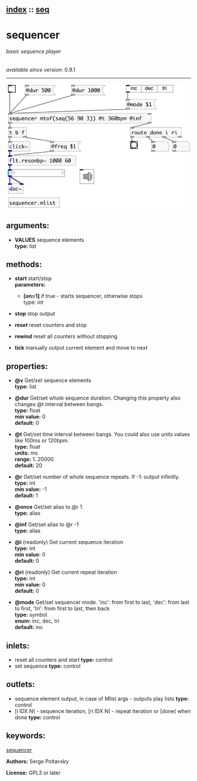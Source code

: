 [index](index.html) :: [seq](category_seq.html)
---

# sequencer

###### basic sequence player

*available since version:* 0.9.1

---




[![example](../examples/img/sequencer.jpg)](../examples/pd/sequencer.pd)



## arguments:

* **VALUES**
sequence elements<br>
__type:__ list<br>



## methods:

* **start**
start/stop<br>
  __parameters:__
  - **[on=1]** if true - starts sequencer, otherwise stops<br>
    type: int <br>

* **stop**
stop output<br>

* **reset**
reset counters and stop<br>

* **rewind**
reset all counters without stopping<br>

* **tick**
manually output current element and move to next<br>




## properties:

* **@v** 
Get/set sequence elements<br>
__type:__ list<br>

* **@dur** 
Get/set whole sequence duration. Changing this property also changes @t interval
between bangs.<br>
__type:__ float<br>
__min value:__ 0<br>
__default:__ 0<br>

* **@t** 
Get/set time interval between bangs. You could also use units values like 100ms or
120bpm.<br>
__type:__ float<br>
__units:__ ms<br>
__range:__ 1..20000<br>
__default:__ 20<br>

* **@r** 
Get/set number of whole sequence repeats. If -1: output infinitly.<br>
__type:__ int<br>
__min value:__ -1<br>
__default:__ 1<br>

* **@once** 
Get/set alias to @r 1<br>
__type:__ alias<br>

* **@inf** 
Get/set alias to @r -1<br>
__type:__ alias<br>

* **@i** (readonly)
Get current sequence iteration<br>
__type:__ int<br>
__min value:__ 0<br>
__default:__ 0<br>

* **@ri** (readonly)
Get current repeat iteration<br>
__type:__ int<br>
__min value:__ 0<br>
__default:__ 0<br>

* **@mode** 
Get/set sequencer mode. &#39;inc&#39;: from first to last, &#39;dec&#39;: from last to first, &#39;tri&#39;:
from first to last, then back<br>
__type:__ symbol<br>
__enum:__ inc, dec, tri<br>
__default:__ inc<br>



## inlets:

* reset all counters and start 
__type:__ control<br>
* set sequence 
__type:__ control<br>



## outlets:

* sequence element output, in case of Mlist args - outputs play lists
__type:__ control<br>
* [i IDX N( - sequence iteration, [ri IDX N( - repeat iteration or [done( when
            done
__type:__ control<br>



## keywords:

[sequencer](keywords/sequencer.html)






**Authors:** Serge Poltavsky




**License:** GPL3 or later





